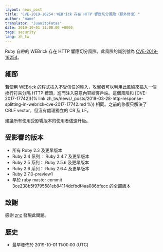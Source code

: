 ```yaml
---
layout: news_post
title: "CVE-2019-16254：WEBrick 存在 HTTP 響應切分風險（額外修復）"
author: "mame"
translator: "JuanitoFatas"
date: 2019-10-01 11:00:00 +0000
tags: security
lang: zh_tw
---
```


Ruby 自帶的 WEBrick 存在 HTTP 響應切分風險。此風險的識別號為 [CVE-2019-16254](https://cve.mitre.org/cgi-bin/cvename.cgi?name=CVE-2019-16254)。

## 細節

若使用 WEBrick 的程式插入不受信任的輸入，攻擊者可以利用此風險來插入一個換行符來分隔 HTTP 標頭，進而注入惡意內容給客戶端。這個風險和 [CVE-2017-17742]({% link zh_tw/news/_posts/2018-03-28-http-response-splitting-in-webrick-cve-2017-17742.md %}) 相同。之前的修復只解決了 CRLF vector，但沒有處理獨立的 CR 及 LF。

建議所有使用受影響版本的使用者儘速升級。

## 受影響的版本

* 所有 Ruby 2.3 及更早版本
* Ruby 2.4 系列： Ruby 2.4.7 及更早版本
* Ruby 2.5 系列： Ruby 2.5.6 及更早版本
* Ruby 2.6 系列： Ruby 2.6.4 及更早版本
* Ruby 2.7.0-preview1
* 早於 ruby master commit 3ce238b5f9795581eb84114dcfbdf4aa086bfecc 的全部版本

## 致謝

感謝 [znz](https://hackerone.com/znz) 發現此問題。

## 歷史

* 最早發佈於 2019-10-01 11:00:00 (UTC)
